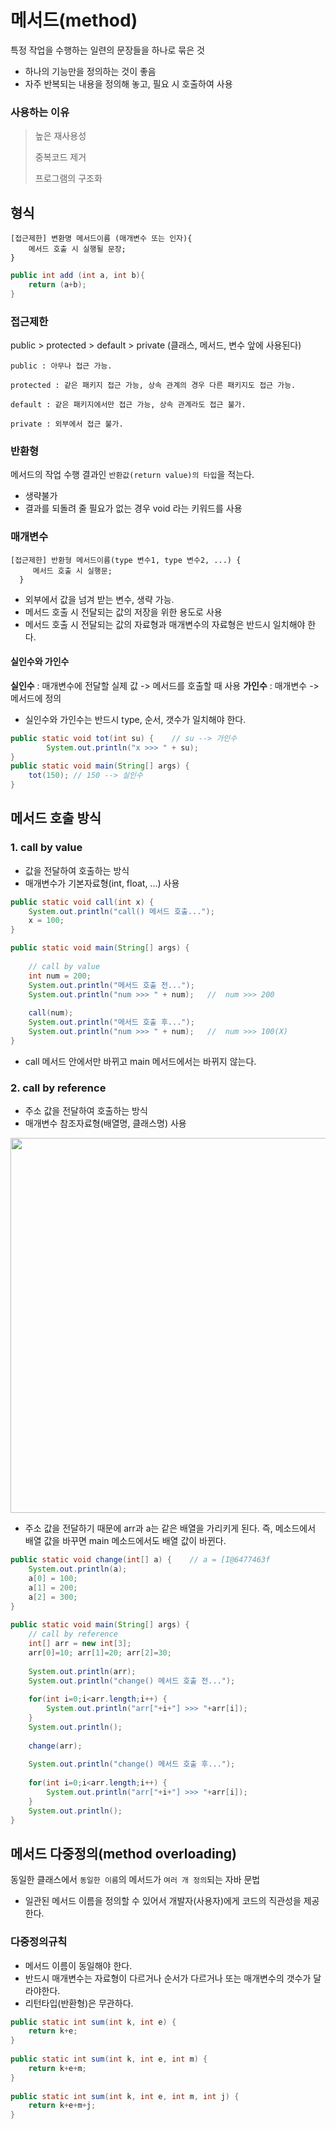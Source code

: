 ﻿# 메서드(method)
특정 작업을 수행하는 일련의 문장들을 하나로 묶은 것

- 하나의 기능만을 정의하는 것이 좋음
- 자주 반복되는 내용을 정의해 놓고, 필요 시 호출하여 사용

### 사용하는 이유

>  높은 재사용성
>  
>  중복코드 제거
>  
>  프로그램의 구조화

## 형식

    [접근제한] 변환명 메서드이름 (매개변수 또는 인자){ 	
	    메서드 호출 시 실행될 문장; 
    }
```java
public int add (int a, int b){
	return (a+b);
}
```

### 접근제한
public > protected > default > private (클래스, 메서드, 변수 앞에 사용된다)

	public : 아무나 접근 가능.
	
	protected : 같은 패키지 접근 가능, 상속 관계의 경우 다른 패키지도 접근 가능.
	
	default : 같은 패키지에서만 접근 가능, 상속 관계라도 접근 불가.
	
	private : 외부에서 접근 불가.

### 반환형
메서드의 작업 수행 결과인 `반환값(return value)의 타입`을 적는다.
- 생략불가
- 결과를 되돌려 줄 필요가 없는 경우 void 라는 키워드를 사용

### 매개변수 
	[접근제한] 반환형 메서드이름(type 변수1, type 변수2, ...) {
		 메서드 호출 시 실행문;
	  }
  
- 외부에서 값을 넘겨 받는 변수, 생략 가능.
- 메서드 호출 시 전달되는 값의 저장을 위한 용도로 사용
- 메서드 호출 시 전달되는 값의 자료형과 매개변수의 자료형은 반드시 일치해야 한다.

#### 실인수와 가인수
**실인수** : 매개변수에 전달할 실제 값 -> 메서드를 호출할 때 사용
**가인수**  : 매개변수 -> 메서드에 정의
- 실인수와 가인수는 반드시 type, 순서, 갯수가 일치해야 한다.

```java
public static void tot(int su) {	// su --> 가인수	
		System.out.println("x >>> " + su); 
}
public static void main(String[] args) {
	tot(150); // 150 --> 실인수
}
```

## 메서드 호출 방식
### 1. call by value
- 값을 전달하여 호출하는 방식
- 매개변수가 기본자료형(int, float, ...) 사용

```java
public static void call(int x) {
	System.out.println("call() 메서드 호출...");
	x = 100; 
}

public static void main(String[] args) {
	
	// call by value
	int num = 200;
	System.out.println("메서드 호출 전...");	
	System.out.println("num >>> " + num);	//	num >>> 200
	
	call(num);
	System.out.println("메서드 호출 후...");
	System.out.println("num >>> " + num);	//	num >>> 100(X)
}
```
- call 메서드 안에서만 바뀌고 main 메서드에서는 바뀌지 않는다.

### 2. call by reference
- 주소 값을 전달하여 호출하는 방식
- 매개변수 참조자료형(배열명, 클래스명) 사용
 
<img src="https://user-images.githubusercontent.com/46274903/93309667-c1b8dc80-f83e-11ea-99ce-986d8d44fa4b.PNG " width="600"  height="">

- 주소 값을 전달하기 때문에 arr과 a는 같은 배열을 가리키게 된다. 즉, 메소드에서 배열 값을 바꾸면 main 메소드에서도 배열 값이 바뀐다.

```java
public static void change(int[] a) {	// a = [I@6477463f
	System.out.println(a);
	a[0] = 100;
	a[1] = 200;
	a[2] = 300;
} 
	
public static void main(String[] args) {
	// call by reference
	int[] arr = new int[3];
	arr[0]=10; arr[1]=20; arr[2]=30;
	
	System.out.println(arr);
	System.out.println("change() 메서드 호출 전...");
	
	for(int i=0;i<arr.length;i++) {
		System.out.println("arr["+i+"] >>> "+arr[i]);
	}
	System.out.println();
	
	change(arr);
	
	System.out.println("change() 메서드 호출 후...");
	
	for(int i=0;i<arr.length;i++) {
		System.out.println("arr["+i+"] >>> "+arr[i]);
	}
	System.out.println();
}
```
## 메서드 다중정의(method overloading)
동일한 클래스에서 `동일한 이름`의 메서드가 `여러 개 정의`되는 자바 문법

- 일관된 메서드 이름을 정의할 수 있어서 개발자(사용자)에게 코드의 직관성을 제공한다.

### 다중정의규칙

- 메서드 이름이 동일해야 한다.
- 반드시 매개변수는 자료형이 다르거나 순서가 다르거나 또는 매개변수의 갯수가 달라야한다.
- 리턴타입(반환형)은 무관하다.

```java
public static int sum(int k, int e) {
	return k+e;
}
	
public static int sum(int k, int e, int m) {
	return k+e+m;
}
	
public static int sum(int k, int e, int m, int j) {
	return k+e+m+j;
}
```
